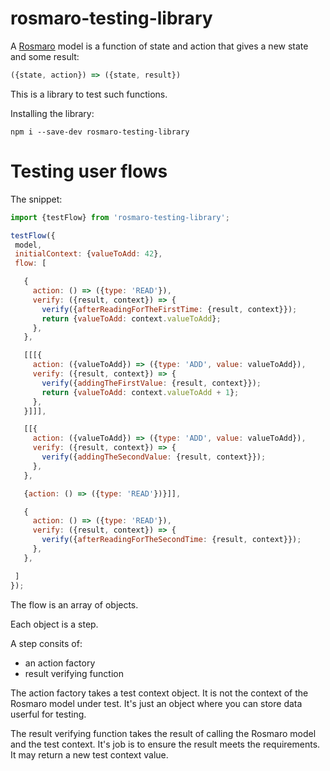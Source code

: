 # rosmaro-testing-library

A [Rosmaro](https://rosmaro.js.org) model is a function of state and action that gives a new state and some result:
```javascript
({state, action}) => ({state, result})
```

This is a library to test such functions.

Installing the library:
```
npm i --save-dev rosmaro-testing-library
```

# Testing user flows

The snippet:
```javascript
import {testFlow} from 'rosmaro-testing-library';

testFlow({
 model,
 initialContext: {valueToAdd: 42},
 flow: [

   {
     action: () => ({type: 'READ'}),
     verify: ({result, context}) => {
       verify({afterReadingForTheFirstTime: {result, context}});
       return {valueToAdd: context.valueToAdd};
     },
   },

   [[[{
     action: ({valueToAdd}) => ({type: 'ADD', value: valueToAdd}),
     verify: ({result, context}) => {
       verify({addingTheFirstValue: {result, context}});
       return {valueToAdd: context.valueToAdd + 1};
     },
   }]]],

   [[{
     action: ({valueToAdd}) => ({type: 'ADD', value: valueToAdd}),
     verify: ({result, context}) => {
       verify({addingTheSecondValue: {result, context}});
     },
   },

   {action: () => ({type: 'READ'})}]],

   {
     action: () => ({type: 'READ'}),
     verify: ({result, context}) => {
       verify({afterReadingForTheSecondTime: {result, context}});
     },
   },

 ]
});
```

The flow is an array of objects.

Each object is a step.

A step consits of:
- an action factory
- result verifying function

The action factory takes a test context object. It is not the context of the Rosmaro model under test. It's just an object where you can store data userful for testing.

The result verifying function takes the result of calling the Rosmaro model and the test context. It's job is to ensure the result meets the requirements. It may return a new test context value.

